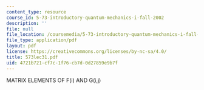 ```yaml
---
content_type: resource
course_id: 5-73-introductory-quantum-mechanics-i-fall-2002
description: ''
file: null
file_location: /coursemedia/5-73-introductory-quantum-mechanics-i-fall-2002/4721b721cf7c1f76cb7d0d27859e9b7f_573lec31.pdf
file_type: application/pdf
layout: pdf
license: https://creativecommons.org/licenses/by-nc-sa/4.0/
title: 573lec31.pdf
uid: 4721b721-cf7c-1f76-cb7d-0d27859e9b7f
---
```

MATRIX ELEMENTS OF F(i) AND G(i,j)
